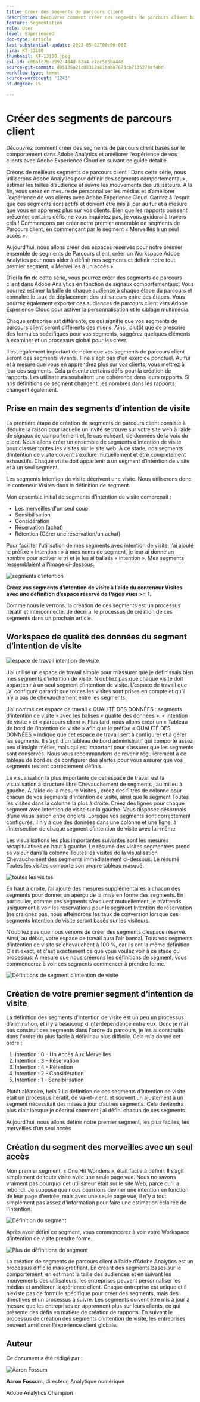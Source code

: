 ```yaml
---
title: Créer des segments de parcours client
description: Découvrez comment créer des segments de parcours client basés sur le comportement dans Adobe Analytics et améliorer l’expérience de vos clients avec Adobe Experience Cloud en suivant ce guide détaillé.
feature: Segmentation
role: User
level: Experienced
doc-type: Article
last-substantial-update: 2023-05-02T00:00:00Z
jira: KT-13180
thumbnail: KT-13180.jpeg
exl-id: c06afc7b-e997-404d-82a4-e7ec5d5ba44d
source-git-commit: d95136a21c08312a81baba7673cb7135270af4bd
workflow-type: tm+mt
source-wordcount: '1243'
ht-degree: 1%

---
```


# Créer des segments de parcours client

Découvrez comment créer des segments de parcours client basés sur le comportement dans Adobe Analytics et améliorer l’expérience de vos clients avec Adobe Experience Cloud en suivant ce guide détaillé.

Créons de meilleurs segments de parcours client ! Dans cette série, nous utiliserons Adobe Analytics pour définir des segments comportementaux, estimer les tailles d’audience et suivre les mouvements des utilisateurs. À la fin, vous serez en mesure de personnaliser les médias et d’améliorer l’expérience de vos clients avec Adobe Experience Cloud. Gardez à l’esprit que ces segments sont actifs et doivent être mis à jour au fur et à mesure que vous en apprenez plus sur vos clients. Bien que les rapports puissent présenter certains défis, ne vous inquiétez pas, je vous guiderai à travers cela ! Commençons par créer notre premier ensemble de segments de Parcours client, en commençant par le segment « Merveilles à un seul accès ».

Aujourd’hui, nous allons créer des espaces réservés pour notre premier ensemble de segments de Parcours client, créer un Workspace Adobe Analytics pour nous aider à définir nos segments et définir notre tout premier segment, « Merveilles à un accès ».

D’ici la fin de cette série, vous pourrez créer des segments de parcours client dans Adobe Analytics en fonction de signaux comportementaux. Vous pourrez estimer la taille de chaque audience à chaque étape du parcours et connaître le taux de déplacement des utilisateurs entre ces étapes. Vous pourrez également exporter ces audiences de parcours client vers Adobe Experience Cloud pour activer la personnalisation et le ciblage multimédia.

Chaque entreprise est différente, ce qui signifie que vos segments de parcours client seront différents des miens. Ainsi, plutôt que de prescrire des formules spécifiques pour vos segments, suggérez quelques éléments à examiner et un processus global pour les créer.

Il est également important de noter que vos segments de parcours client seront des segments vivants. Il ne s&#39;agit pas d&#39;un exercice ponctuel. Au fur et à mesure que vous en apprendrez plus sur vos clients, vous mettrez à jour ces segments. Cela présente certains défis pour la création de rapports. Les utilisateurs souhaitent une cohérence dans leurs rapports. Si nos définitions de segment changent, les nombres dans les rapports changent également.

## Prise en main des segments d’intention de visite

La première étape de création de segments de parcours client consiste à déduire la raison pour laquelle un invité se trouve sur votre site web à l’aide de signaux de comportement et, le cas échéant, de données de la voix du client. Nous allons créer un ensemble de segments d’intention de visite pour classer toutes les visites sur le site web. À ce stade, nos segments d’intention de visite doivent s’exclure mutuellement et être complètement exhaustifs. Chaque visite doit appartenir à un segment d’intention de visite et à un seul segment.

Les segments Intention de visite décrivent une visite. Nous utiliserons donc le conteneur Visites dans la définition de segment.

Mon ensemble initial de segments d’intention de visite comprenait :

* Les merveilles d&#39;un seul coup
* Sensibilisation
* Considération
* Réservation (achat)
* Rétention (Gérer une réservation/un achat)

Pour faciliter l’utilisation de mes segments avec intention de visite, j’ai ajouté le préfixe « Intention : » à mes noms de segment, je leur ai donné un nombre pour activer le tri et je les ai balisés « intention ». Mes segments ressemblaient à l’image ci-dessous.

![segments d’intention ](assets/intent-segments.png)

**Créez vos segments d’intention de visite à l’aide du conteneur Visites avec une définition d’espace réservé de Pages vues >= 1.**

Comme nous le verrons, la création de ces segments est un processus itératif et interconnecté. Je décrirai le processus de création de ces segments dans un prochain article.

## Workspace de qualité des données du segment d’intention de visite

![espace de travail intention de visite](assets/visit-intent-workspace.png)

J’ai utilisé un espace de travail simple pour m’assurer que je définissais bien mes segments d’intention de visite. N’oubliez pas que chaque visite doit appartenir à un seul segment d’intention de visite. L’espace de travail que j’ai configuré garantit que toutes les visites sont prises en compte et qu’il n’y a pas de chevauchement entre les segments.

J’ai nommé cet espace de travail « QUALITÉ DES DONNÉES : segments d’intention de visite » avec les balises « qualité des données », « intention de visite » et « parcours client ». Plus tard, nous allons créer un « Tableau de bord de l’intention de visite » afin que le préfixe « QUALITÉ DES DONNÉES » indique que cet espace de travail sert à configurer et à gérer les segments. Il s’agit d’un tableau de bord administratif qui comporte assez peu d’insight métier, mais qui est important pour s’assurer que les segments sont conservés. Nous vous recommandons de revenir régulièrement à ce tableau de bord ou de configurer des alertes pour vous assurer que vos segments restent correctement définis.

La visualisation la plus importante de cet espace de travail est la visualisation à structure libre Chevauchement de segments , au milieu à gauche. À l’aide de la mesure Visites , créez des filtres de colonne pour chacun de vos segments d’intention de visite, ainsi que le segment Toutes les visites dans la colonne la plus à droite. Créez des lignes pour chaque segment avec intention de visite sur la gauche. Vous disposez désormais d’une visualisation entre onglets. Lorsque vos segments sont correctement configurés, il n’y a que des données dans une colonne et une ligne, à l’intersection de chaque segment d’intention de visite avec lui-même.

Les visualisations les plus importantes suivantes sont les mesures récapitulatives en haut à gauche. Le résumé des visites segmentées prend sa valeur dans la colonne Toutes les visites de la visualisation Chevauchement des segments immédiatement ci-dessous. Le résumé Toutes les visites comporte son propre tableau masqué.

![toutes les visites](assets/all-visits.png)

En haut à droite, j’ai ajouté des mesures supplémentaires à chacun des segments pour donner un aperçu de la mise en forme des segments. En particulier, comme ces segments s’excluent mutuellement, je m’attends uniquement à voir les réservations pour le segment Intention de réservation (ne craignez pas, nous atteindrons les taux de conversion lorsque ces segments Intention de visite seront basés sur les visiteurs.

N’oubliez pas que nous venons de créer des segments d’espace réservé. Ainsi, au début, votre espace de travail aura l’air bancal. Tous vos segments d’intention de visite se chevauchent à 100 %, car ils ont la même définition. C&#39;est exact, et c&#39;est exactement ce que vous voulez voir à ce stade du processus. À mesure que nous créerons les définitions de segment, vous commencerez à voir ces segments commencer à prendre forme.

![Définitions de segment d’intention de visite](assets/visit-intent-segment-defs.png)

## Création de votre premier segment d’intention de visite

La définition des segments d’intention de visite est un peu un processus d’élimination, et il y a beaucoup d’interdépendance entre eux. Donc je n&#39;ai pas construit ces segments dans l&#39;ordre du parcours, je les ai construits dans l&#39;ordre du plus facile à définir au plus difficile. Cela m&#39;a donné cet ordre :

1. Intention : 0 - Un Accès Aux Merveilles
1. Intention : 3 - Réservation
1. Intention : 4 - Rétention
1. Intention : 2 - Considération
1. Intention : 1 - Sensibilisation

Plutôt aléatoire, hein ? La définition de ces segments d’intention de visite était un processus itératif, de va-et-vient, et souvent un ajustement à un segment nécessitait des mises à jour d’autres segments. Cela deviendra plus clair lorsque je décrirai comment j’ai défini chacun de ces segments.

Aujourd’hui, nous allons définir notre premier segment, les plus faciles, les merveilles d’un seul accès

## Création du segment des merveilles avec un seul accès

Mon premier segment, « One Hit Wonders », était facile à définir. Il s’agit simplement de toute visite avec une seule page vue. Nous ne savons vraiment pas pourquoi cet utilisateur était sur le site Web, parce qu&#39;il a rebondi. Je suppose que nous pourrions deviner une intention en fonction de leur page d&#39;entrée, mais avec une seule page vue, il n&#39;y a tout simplement pas assez d&#39;information pour faire une estimation éclairée de l&#39;intention.

![Définition du segment](assets/segment-def.png)

Après avoir défini ce segment, vous commencerez à voir votre Workspace d’intention de visite prendre forme.

![Plus de définitions de segment](assets/more-segment-defs.png)

La création de segments de parcours client à l’aide d’Adobe Analytics est un processus difficile mais gratifiant. En créant des segments basés sur le comportement, en estimant la taille des audiences et en suivant les mouvements des utilisateurs, les entreprises peuvent personnaliser les médias et améliorer l’expérience client. Chaque entreprise est unique et il n’existe pas de formule spécifique pour créer des segments, mais des directives et un processus à suivre. Les segments doivent être mis à jour à mesure que les entreprises en apprennent plus sur leurs clients, ce qui présente des défis en matière de création de rapports. En suivant le processus de création des segments d’intention de visite, les entreprises peuvent améliorer l’expérience client globale.

## Auteur

Ce document a été rédigé par :

![Aaron Fossum ](assets/aaron-headshot.png)

**Aaron Fossum**, directeur, Analytique numérique

Adobe Analytics Champion
